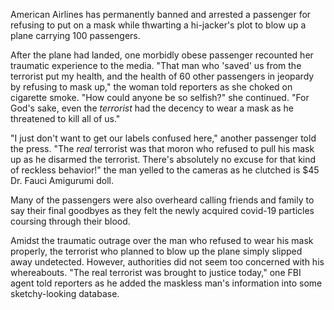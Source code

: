 American Airlines has permanently banned and arrested a passenger for refusing to put on a mask while thwarting a hi-jacker's plot to blow up a plane carrying 100 passengers. 

After the plane had landed, one morbidly obese passenger recounted her traumatic experience to the media. "That man who 'saved' us from the terrorist put my health, and the health of 60 other passengers in jeopardy by refusing to mask up," the woman told reporters as she choked on cigarette smoke. "How could anyone be so selfish?" she continued. "For God's sake, even the *terrorist* had the decency to wear a mask as he threatened to kill all of us."

"I just don't want to get our labels confused here," another passenger told the press. "The *real* terrorist was that moron who refused to pull his mask up as he disarmed the terrorist. There's absolutely no excuse for that kind of reckless behavior!" the man yelled to the cameras as he clutched is $45 Dr. Fauci Amigurumi doll.

Many of the passengers were also overheard calling friends and family to say their final goodbyes as they felt the newly acquired covid-19 particles coursing through their blood.

Amidst the traumatic outrage over the man who refused to wear his mask properly, the terrorist who planned to blow up the plane simply slipped away undetected. However, authorities did not seem too concerned with his whereabouts. "The real terrorist was brought to justice today," one FBI agent told reporters as he added the maskless man's information into some sketchy-looking database.

